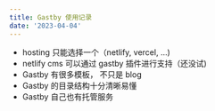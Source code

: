 ```yaml
---
title: Gastby 使用记录
date: '2023-04-04'
---
```

- hosting 只能选择一个（netlify, vercel, ...)
- netlify cms 可以通过 gastby 插件进行支持（还没试)
- Gastby 有很多模板， 不只是 blog
- Gastby 的目录结构十分清晰易懂
- Gastby 自己也有托管服务

